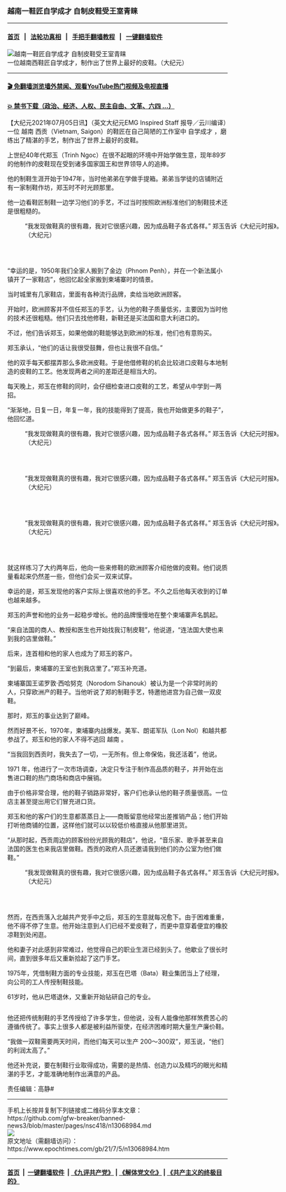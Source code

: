 ### 越南一鞋匠自学成才 自制皮鞋受王室青睐
------------------------

#### [首页](https://github.com/gfw-breaker/banned-news3/blob/master/README.md) &nbsp;&nbsp;|&nbsp;&nbsp; [法轮功真相](https://github.com/begood0513/basic/blob/master/README.md)  &nbsp;&nbsp;|&nbsp;&nbsp; [手把手翻墙教程](https://github.com/gfw-breaker/guides/wiki)  &nbsp;&nbsp;|&nbsp;&nbsp; [一键翻墙软件](https://github.com/gfw-breaker/nogfw/blob/master/README.md)  



<div><img alt="越南一鞋匠自学成才 自制皮鞋受王室青睐" class="attachment-djy_600_400 size-djy_600_400 wp-post-image" src="https://i.epochtimes.com/assets/uploads/2021/07/id13068986-Trinh-Ngoc-web-1-700x420-600x400.jpg"/>
<div class="caption">
 一位越南西鞋匠自学成才，制作出了世界上最好的皮鞋。（大纪元）
</div></div><hr/>

#### [ 🎬  免翻墙浏览墙外禁闻、观看YouTube热门视频及电视直播](https://github.com/gfw-breaker/HelloWorld)

#### [ 💥  禁书下载（政治、经济、人权、民主自由、文革、六四 ...）](https://github.com/gfw-breaker/books/blob/master/README.md)

<div><p>
 【大纪元2021年07月05日讯】（英文大纪元EMG Inspired Staff 报导／云川编译）一位
 <ok href="https://www.epochtimes.com/gb/tag/%E8%B6%8A%E5%8D%97.html">
  越南
 </ok>
 西贡（Vietnam, Saigon）的鞋匠在自己简陋的工作室中
 <ok href="https://www.epochtimes.com/gb/tag/%E8%87%AA%E5%AD%A6%E6%88%90%E6%89%8D.html">
  自学成才
 </ok>
 ，磨练出了精湛的手艺，制作出了世界上最好的皮鞋。
</p>
<p>
 上世纪40年代郑玉（Trinh Ngoc）在很不起眼的环境中开始学做生意，现年89岁的他制作的皮鞋现在受到诸多国家国王和世界领导人的追捧。
</p>
<p>
 他的制鞋生涯开始于1947年，当时他弟弟在学做手提箱。弟弟当学徒的店铺附近有一家制鞋作坊，郑玉时不时光顾那里。
</p>
<p>
 他一边看鞋匠制鞋一边学习他们的手艺，不过当时按照欧洲标准他们的制鞋技术还是很粗糙的。
</p>
<figure aria-describedby="caption-attachment-13068998" class="wp-caption aligncenter" id="attachment_13068998" style="width: 601px">
 <ok href="https://i.epochtimes.com/assets/uploads/2021/07/id13068998-Trinh-Ngoc-14.jpg" target="_blank">
  <img alt="" class="wp-image-13068998" src="https://i.epochtimes.com/assets/uploads/2021/07/id13068998-Trinh-Ngoc-14-450x290.jpg"/>
 </ok>
 <br/><figcaption class="wp-caption-text" id="caption-attachment-13068998">
  “我发现做鞋真的很有趣，我对它很感兴趣，因为成品鞋子各式各样。” 郑玉告诉《大纪元时报》。（大纪元）
 </figcaption><br/>
</figure><br/>
<p>
 “幸运的是，1950年我们全家人搬到了金边（Phnom Penh），并在一个新法属小镇开了一家鞋店”，他回忆起全家搬到柬埔寨时的情景。
</p>
<p>
 当时城里有几家鞋店，里面有各种流行品牌，卖给当地欧洲顾客。
</p>
<p>
 开始时，欧洲顾客并不信任郑玉的手艺，认为他的鞋子质量低劣，主要因为当时他的技术还很粗糙。他们只去找他修鞋，新鞋还是买法国和意大利进口的。
</p>
<p>
 不过，他们告诉郑玉，如果他做的鞋能够达到欧洲的标准，他们也有意购买。
</p>
<p>
 郑玉承认，“他们的话让我很受鼓舞，但也让我很不自信。”
</p>
<p>
 他的双手每天都摆弄那么多欧洲皮鞋。于是他借修鞋的机会比较进口皮鞋与本地制造的皮鞋的工艺。他发现两者之间的差距还是相当大的。
</p>
<p>
 每天晚上，郑玉在修鞋的同时，会仔细检查进口皮鞋的工艺，希望从中学到一两招。
</p>
<p>
 “渐渐地，日复一日，年复一年，我的技能得到了提高，我也开始做更多的鞋子”，他回忆道。
</p>
<figure aria-describedby="caption-attachment-13069005" class="wp-caption aligncenter" id="attachment_13069005" style="width: 601px">
 <ok href="https://i.epochtimes.com/assets/uploads/2021/07/id13069005-Trinh-Ngoc-8.jpg" target="_blank">
  <img alt="" class="wp-image-13069005" src="https://i.epochtimes.com/assets/uploads/2021/07/id13069005-Trinh-Ngoc-8-450x265.jpg"/>
 </ok>
 <br/><figcaption class="wp-caption-text" id="caption-attachment-13069005">
  “我发现做鞋真的很有趣，我对它很感兴趣，因为成品鞋子各式各样。” 郑玉告诉《大纪元时报》。（大纪元）
 </figcaption><br/>
</figure><br/>
<figure aria-describedby="caption-attachment-13069011" class="wp-caption aligncenter" id="attachment_13069011" style="width: 600px">
 <ok href="https://i.epochtimes.com/assets/uploads/2021/07/id13069011-Trinh-Ngoc-10.jpg" target="_blank">
  <img alt="" class="wp-image-13069011" src="https://i.epochtimes.com/assets/uploads/2021/07/id13069011-Trinh-Ngoc-10-450x304.jpg"/>
 </ok>
 <br/><figcaption class="wp-caption-text" id="caption-attachment-13069011">
  “我发现做鞋真的很有趣，我对它很感兴趣，因为成品鞋子各式各样。” 郑玉告诉《大纪元时报》。（大纪元）
 </figcaption><br/>
</figure><br/>
<p>
</p>
<figure aria-describedby="caption-attachment-13069013" class="wp-caption aligncenter" id="attachment_13069013" style="width: 600px">
 <ok href="https://i.epochtimes.com/assets/uploads/2021/07/id13069013-Trinh-Ngoc-3.jpg" target="_blank">
  <img alt="" class="wp-image-13069013" src="https://i.epochtimes.com/assets/uploads/2021/07/id13069013-Trinh-Ngoc-3-450x294.jpg"/>
 </ok>
 <br/><figcaption class="wp-caption-text" id="caption-attachment-13069013">
  “我发现做鞋真的很有趣，我对它很感兴趣，因为成品鞋子各式各样。” 郑玉告诉《大纪元时报》。（大纪元）
 </figcaption><br/>
</figure><br/>
<p>
 就这样练习了大约两年后，他向一些来修鞋的欧洲顾客介绍他做的皮鞋。他们说质量看起来仍然差一些，但他们会买一双来试穿。
</p>
<p>
 幸运的是，郑玉发现他的客户实际上很喜欢他的手艺。不久之后他每天收到的订单也越来越多。
</p>
<p>
 郑玉的声誉和他的业务一起稳步增长。他的品牌慢慢地在整个柬埔寨声名鹊起。
</p>
<p>
 “来自法国的商人、教授和医生也开始找我订制皮鞋”，他说道，“连法国大使也来到我的店里做鞋。”
</p>
<p>
 后来，连首相和他的家人也成为了郑玉的客户。
</p>
<p>
 “到最后，柬埔寨的王室也到我店里了。”郑玉补充道。
</p>
<p>
 柬埔寨国王诺罗敦‧西哈努克（Norodom Sihanouk）被认为是一个非常时尚的人，只穿欧洲产的鞋子。当他听说了郑的制鞋手艺，特邀他进宫为自己做一双皮鞋。
</p>
<p>
 那时，郑玉的事业达到了巅峰。
</p>
<p>
 然而好景不长，1970年，柬埔寨内战爆发。美军、朗诺军队（Lon Nol）和越共都参战了。郑玉和他的家人不得不逃回
 <ok href="https://www.epochtimes.com/gb/tag/%E8%B6%8A%E5%8D%97.html">
  越南
 </ok>
 。
</p>
<p>
 “当我回到西贡时，我失去了一切，一无所有。但上帝保佑，我还活着”，他说。
</p>
<p>
 1971 年，他进行了一次市场调查，决定只专注于制作高品质的鞋子，并开始在出售进口鞋的热门商场和商店中展销。
</p>
<p>
 由于价格非常合理，他的鞋子销路非常好，客户们也承认他的鞋子质量很高。一位店主甚至提出用它们冒充进口货。
</p>
<p>
 郑玉和他的客户们的生意都蒸蒸日上——商贩留意他经常出差推销产品；他们开始打听他商铺的位置，这样他们就可以以较低价格直接从他那里进货。
</p>
<p>
 “从那时起，西贡周边的顾客纷纷光顾我的鞋店”，他说，“音乐家、歌手甚至来自法国的医生也来我店里做鞋。西贡的政府人员还邀请我到他们的办公室为他们做鞋。”
</p>
<figure aria-describedby="caption-attachment-13069031" class="wp-caption aligncenter" id="attachment_13069031" style="width: 602px">
 <ok href="https://i.epochtimes.com/assets/uploads/2021/07/id13069031-Trinh-Ngoc-13.jpg" target="_blank">
  <img alt="" class="wp-image-13069031" src="https://i.epochtimes.com/assets/uploads/2021/07/id13069031-Trinh-Ngoc-13-450x285.jpg"/>
 </ok>
 <br/><figcaption class="wp-caption-text" id="caption-attachment-13069031">
  “我发现做鞋真的很有趣，我对它很感兴趣，因为成品鞋子各式各样。” 郑玉告诉《大纪元时报》。（大纪元）
 </figcaption><br/>
</figure><br/>
<p>
 然而，在西贡落入北越共产党手中之后，郑玉的生意就每况愈下。由于困难重重，他不得不停了生意。他开始注意到人们已经不爱皮鞋了，而更中意穿着便宜的橡胶凉鞋到处闲逛。
</p>
<p>
 他和妻子对此感到非常难过，他觉得自己的职业生涯已经到头了。他歇业了很长时间，直到很多年后又重新拾起了这门手艺。
</p>
<p>
 1975年，凭借制鞋方面的专业技能，郑玉在巴塔（Bata）鞋业集团当上了经理，向公司的工人传授制鞋技能。
</p>
<p>
 61岁时，他从巴塔退休，又重新开始钻研自己的专业。
</p>
<p>
 <ok href="https://i.epochtimes.com/assets/uploads/2021/07/id13069039-Trinh-Ngoc-7.jpg">
  <img alt="" class="wp-image-13069039 aligncenter" src="https://i.epochtimes.com/assets/uploads/2021/07/id13069039-Trinh-Ngoc-7-450x271.jpg"/>
 </ok>
</p>
<p>
 他还把传统制鞋的手艺传授给了许多学生，但他说，没有人能像他那样煞费苦心的遵循传统了。事实上很多人都是被利益所驱使，在经济困难时期大量生产廉价鞋。
</p>
<p>
 “我做一双鞋需要两天时间，而他们每天可以生产 200～300双”，郑玉说，“他们的利润太高了。”
</p>
<p>
 他还补充说，要在制鞋行业取得成功，需要的是热情、创造力以及精巧的眼光和精湛的手艺，才能准确地制作出满意的产品。
</p>
<p>
 责任编辑：高静#
</p>
</div>
<hr/>
手机上长按并复制下列链接或二维码分享本文章：<br/>
https://github.com/gfw-breaker/banned-news3/blob/master/pages/nsc418/n13068984.md <br/>
<a href='https://github.com/gfw-breaker/banned-news3/blob/master/pages/nsc418/n13068984.md'><img src='https://github.com/gfw-breaker/banned-news3/blob/master/pages/nsc418/n13068984.md.png'/></a> <br/>
原文地址（需翻墙访问）：https://www.epochtimes.com/gb/21/7/5/n13068984.htm


------------------------
#### [首页](https://github.com/gfw-breaker/banned-news3/blob/master/README.md) &nbsp;|&nbsp; [一键翻墙软件](https://github.com/gfw-breaker/nogfw/blob/master/README.md) &nbsp;| [《九评共产党》](https://github.com/gfw-breaker/9ping.md/blob/master/README.md#九评之一评共产党是什么) | [《解体党文化》](https://github.com/gfw-breaker/jtdwh.md/blob/master/README.md) | [《共产主义的终极目的》](https://github.com/gfw-breaker/gczydzjmd.md/blob/master/README.md)


<img src='http://gfw-breaker.win/banned-news3/pages/nsc418/n13068984.md' width='0px' height='0px'/>
